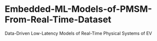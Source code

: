 # Embedded-ML-Models-of-PMSM-From-Real-Time-Dataset
 Data-Driven Low-Latency Models of Real-Time Physical Systems of EV

